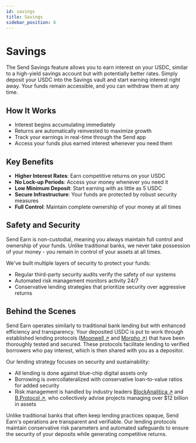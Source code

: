 ```yaml
---
id: savings
title: Savings
sidebar_position: 6
---
```


# Savings

The Send Savings feature allows you to earn interest on your USDC, similar to a high-yield savings account but with potentially better rates. Simply deposit your USDC into the Savings vault and start earning interest right away. Your funds remain accessible, and you can withdraw them at any time.

## How It Works

- Interest begins accumulating immediately
- Returns are automatically reinvested to maximize growth
- Track your earnings in real-time through the Send app
- Access your funds plus earned interest whenever you need them

## Key Benefits

- **Higher Interest Rates**: Earn competitive returns on your USDC
- **No Lock-up Periods**: Access your money whenever you need it
- **Low Minimum Deposit**: Start earning with as little as 5 USDC
- **Secure Infrastructure**: Your funds are protected by robust security measures
- **Full Control**: Maintain complete ownership of your money at all times

## Safety and Security

Send Earn is non-custodial, meaning you always maintain full control and ownership of your funds. Unlike traditional banks, we never take possession of your money - you remain in control of your assets at all times.

We've built multiple layers of security to protect your funds:

- Regular third-party security audits verify the safety of our systems
- Automated risk management monitors activity 24/7
- Conservative lending strategies that prioritize security over aggressive returns

## Behind the Scenes

Send Earn operates similarly to traditional bank lending but with enhanced efficiency and transparency. Your deposited USDC is put to work through established lending protocols (<a href="https://moonwell.fi/" class="multisig-token-link" target="_blank">Moonwell ↗</a> and <a href="https://morpho.org/" class="multisig-token-link" target="_blank">Morpho ↗</a>) that have been thoroughly tested and secured. These protocols facilitate lending to verified borrowers who pay interest, which is then shared with you as a depositor.

Our lending strategy focuses on security and sustainability:

- All lending is done against blue-chip digital assets only
- Borrowing is overcollateralized with conservative loan-to-value ratios for added security
- Risk management is handled by industry leaders <a href="https://blockanalitica.com/" class="multisig-token-link" target="_blank">BlockAnalitica ↗</a> and <a href="https://www.bprotocol.org/" class="multisig-token-link" target="_blank">B.Protocol ↗</a>, who collectively advise projects managing over $12 billion in assets

Unlike traditional banks that often keep lending practices opaque, Send Earn's operations are transparent and verifiable. Our lending protocols maintain conservative risk parameters and automated safeguards to ensure the security of your deposits while generating competitive returns.